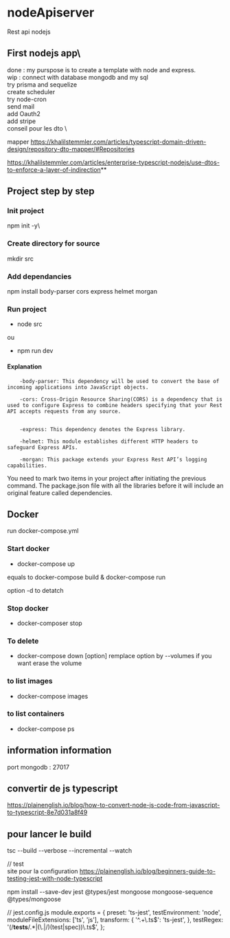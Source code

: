 # nodeApiserver

Rest api nodejs

## First nodejs app\

 done  :  my purspose is to create a template with node  and express.\
 wip  : connect with database mongodb and my sql \
  try prisma and sequelize \
create scheduler\
 try  node-cron\
send mail \
add Oauth2 \
add stripe \
conseil pour les dto \
  
mapper
<https://khalilstemmler.com/articles/typescript-domain-driven-design/repository-dto-mapper/#Repositories>

<https://khalilstemmler.com/articles/enterprise-typescript-nodejs/use-dtos-to-enforce-a-layer-of-indirection>**

## Project step by step

### Init project

  npm init -y\

### Create directory for source

  mkdir src

### Add dependancies

  npm install body-parser cors express helmet morgan

### Run project
  
* node src

ou

* npm run dev
#### __Explanation__

        -body-parser: This dependency will be used to convert the base of incoming applications into JavaScript objects.

        -cors: Cross-Origin Resource Sharing(CORS) is a dependency that is used to configure Express to combine headers specifying that your Rest API accepts requests from any source. 


        -express: This dependency denotes the Express library.

        -helmet: This module establishes different HTTP headers to safeguard Express APIs.

        -morgan: This package extends your Express Rest API’s logging capabilities.

You need to mark two items in your project after initiating the previous command. The package.json file with all the libraries before it will include an original feature called dependencies.  

## Docker

 run docker-compose.yml

### Start docker

* docker-compose up

equals to docker-compose build  & docker-compose run

option -d to detatch

### Stop docker

* docker-composer stop

### To delete

* docker-compose down [option]
 remplace option by --volumes if you want erase the volume

### to list images

* docker-compose images

### to list containers

* docker-compose ps

## information  information

  port mongodb : 27017

## convertir de  js  typescript

<https://plainenglish.io/blog/how-to-convert-node-js-code-from-javascript-to-typescript-8e7d031a8f49>

## pour lancer le build

tsc --build --verbose --incremental --watch



// test  
 site pour la configuration
https://plainenglish.io/blog/beginners-guide-to-testing-jest-with-node-typescript

 npm install --save-dev jest @types/jest mongoose mongoose-sequence @types/mongoose 

 // jest.config.js
module.exports = {
  preset: 'ts-jest',
  testEnvironment: 'node',
  moduleFileExtensions: ['ts', 'js'],
  transform: {
    '^.+\\.ts$': 'ts-jest',
  },
  testRegex: '(/__tests__/.*|(\\.|/)(test|spec))\\.ts$',
};
